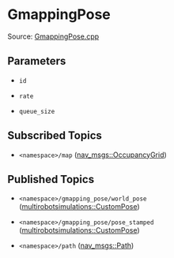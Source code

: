 # GmappingPose

Source: [GmappingPose.cpp](../../src/multirobotexploration/source/localization/GmappingPose.cpp)

## Parameters

* ```id```

* ```rate```

* ```queue_size```

## Subscribed Topics

* ```<namespace>/map``` ([nav_msgs::OccupancyGrid](https://docs.ros.org/en/api/nav_msgs/html/msg/OccupancyGrid.html))

## Published Topics

* ```<namespace>/gmapping_pose/world_pose``` ([multirobotsimulations::CustomPose](../../src/multirobotsimulations/msg/CustomPose.msg))

* ```<namespace>/gmapping_pose/pose_stamped``` ([multirobotsimulations::CustomPose](../../src/multirobotsimulations/msg/CustomPose.msg))

* ```<namespace>/path``` ([nav_msgs::Path](https://docs.ros.org/en/api/nav_msgs/html/msg/Path.html))

<!-- ## Published Transforms

* ```odom``` -->

